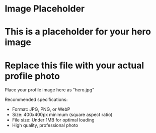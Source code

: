 # Image Placeholder
# This is a placeholder for your hero image
# Replace this file with your actual profile photo

Place your profile image here as "hero.jpg"

Recommended specifications:
- Format: JPG, PNG, or WebP
- Size: 400x400px minimum (square aspect ratio)
- File size: Under 1MB for optimal loading
- High quality, professional photo
